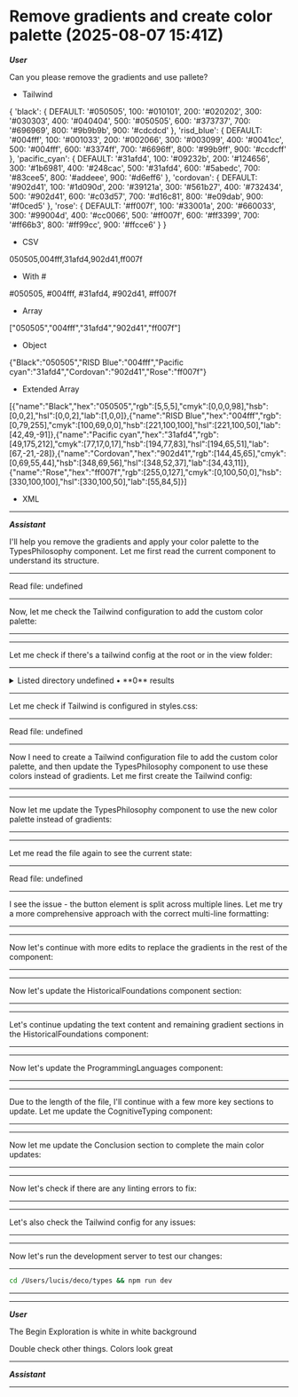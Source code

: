 <!-- Generated by SpecStory -->

# Remove gradients and create color palette (2025-08-07 15:41Z)

_**User**_

Can you please remove the gradients and use pallete?

- Tailwind

{ 'black': { DEFAULT: '#050505', 100: '#010101', 200: '#020202', 300: '#030303', 400: '#040404', 500: '#050505', 600: '#373737', 700: '#696969', 800: '#9b9b9b', 900: '#cdcdcd' }, 'risd_blue': { DEFAULT: '#004fff', 100: '#001033', 200: '#002066', 300: '#003099', 400: '#0041cc', 500: '#004fff', 600: '#3374ff', 700: '#6696ff', 800: '#99b9ff', 900: '#ccdcff' }, 'pacific_cyan': { DEFAULT: '#31afd4', 100: '#09232b', 200: '#124656', 300: '#1b6981', 400: '#248cac', 500: '#31afd4', 600: '#5abedc', 700: '#83cee5', 800: '#addeee', 900: '#d6eff6' }, 'cordovan': { DEFAULT: '#902d41', 100: '#1d090d', 200: '#39121a', 300: '#561b27', 400: '#732434', 500: '#902d41', 600: '#c03d57', 700: '#d16c81', 800: '#e09dab', 900: '#f0ced5' }, 'rose': { DEFAULT: '#ff007f', 100: '#33001a', 200: '#660033', 300: '#99004d', 400: '#cc0066', 500: '#ff007f', 600: '#ff3399', 700: '#ff66b3', 800: '#ff99cc', 900: '#ffcce6' } }

- CSV

050505,004fff,31afd4,902d41,ff007f

- With #

#050505, #004fff, #31afd4, #902d41, #ff007f

- Array

["050505","004fff","31afd4","902d41","ff007f"]

- Object

{"Black":"050505","RISD Blue":"004fff","Pacific cyan":"31afd4","Cordovan":"902d41","Rose":"ff007f"}

- Extended Array

[{"name":"Black","hex":"050505","rgb":[5,5,5],"cmyk":[0,0,0,98],"hsb":[0,0,2],"hsl":[0,0,2],"lab":[1,0,0]},{"name":"RISD Blue","hex":"004fff","rgb":[0,79,255],"cmyk":[100,69,0,0],"hsb":[221,100,100],"hsl":[221,100,50],"lab":[42,49,-91]},{"name":"Pacific cyan","hex":"31afd4","rgb":[49,175,212],"cmyk":[77,17,0,17],"hsb":[194,77,83],"hsl":[194,65,51],"lab":[67,-21,-28]},{"name":"Cordovan","hex":"902d41","rgb":[144,45,65],"cmyk":[0,69,55,44],"hsb":[348,69,56],"hsl":[348,52,37],"lab":[34,43,11]},{"name":"Rose","hex":"ff007f","rgb":[255,0,127],"cmyk":[0,100,50,0],"hsb":[330,100,100],"hsl":[330,100,50],"lab":[55,84,5]}]

- XML

<palette>
  <color name="Black" hex="050505" r="5" g="5" b="5" />
  <color name="RISD Blue" hex="004fff" r="0" g="79" b="255" />
  <color name="Pacific cyan" hex="31afd4" r="49" g="175" b="212" />
  <color name="Cordovan" hex="902d41" r="144" g="45" b="65" />
  <color name="Rose" hex="ff007f" r="255" g="0" b="127" />
</palette>

---

_**Assistant**_

I'll help you remove the gradients and apply your color palette to the TypesPhilosophy component. Let me first read the current component to understand its structure.

---

Read file: undefined

---

Now, let me check the Tailwind configuration to add the custom color palette:

---



---

Let me check if there's a tailwind config at the root or in the view folder:

---

<details>
            <summary>Listed directory undefined • **0** results</summary>
        
No results found
</details>

---

Let me check if Tailwind is configured in styles.css:

---

Read file: undefined

---

Now I need to create a Tailwind configuration file to add the custom color palette, and then update the TypesPhilosophy component to use these colors instead of gradients. Let me first create the Tailwind config:

---



---

Now let me update the TypesPhilosophy component to use the new color palette instead of gradients:

---



---

Let me read the file again to see the current state:

---

Read file: undefined

---

I see the issue - the button element is split across multiple lines. Let me try a more comprehensive approach with the correct multi-line formatting:

---



---

Now let's continue with more edits to replace the gradients in the rest of the component:

---



---

Now let's update the HistoricalFoundations component section:

---



---

Let's continue updating the text content and remaining gradient sections in the HistoricalFoundations component:

---



---

Now let's update the ProgrammingLanguages component:

---



---

Due to the length of the file, I'll continue with a few more key sections to update. Let me update the CognitiveTyping component:

---



---

Now let me update the Conclusion section to complete the main color updates:

---



---

Now let's check if there are any linting errors to fix:

---



---

Let's also check the Tailwind config for any issues:

---



---

Now let's run the development server to test our changes:

---

```bash
cd /Users/lucis/deco/types && npm run dev
```

---



---

_**User**_

The Begin Exploration is white in white background

Double check other things. Colors look great

---

_**Assistant**_



---

